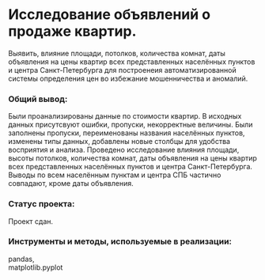 # Исследование объявлений о продаже квартир.

Выявить, влияние площади, потолков, количества комнат, даты объявления на цены квартир всех представленных населённых пунктов и центра Санкт-Петербурга для построенеия автоматизированной системы определения цен во избежание мошенничества и аномалий.

### Общий вывод:

Были проанализированы данные по стоимости квартир. В исходных данных присутсвуют ошибки, пропуски, некорректные величины. Были заполнены пропуски, переименованы названия населённых пунктов, изменены типы данных, добавлены новые столбцы для удобства восприятия и анализа. Проведено исследование влияния площади, высоты потолков, количества комнат, даты объявления на цены квартир всех представленных населённых пунктов и центра Санкт-Петербурга. Выводы по всем населённым пунктам и центра СПБ частично совпадают, кроме даты объявления.  

### Статус проекта:

Проект сдан.  

### Инструменты и методы, используемые в реализации:

pandas,  
matplotlib.pyplot  
